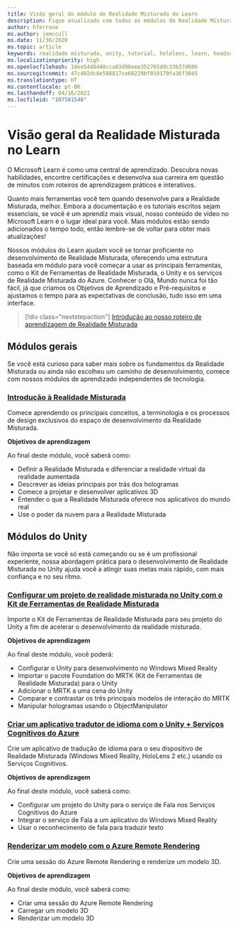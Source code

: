 ```yaml
---
title: Visão geral do módulo de Realidade Misturada do Learn
description: Fique atualizado com todos os módulos de Realidade Misturada disponível hospedados na plataforma Microsoft Learn.
author: hferrone
ms.author: jemccull
ms.date: 11/30/2020
ms.topic: article
keywords: realidade misturada, unity, tutorial, hololens, learn, headset de realidade misturada, headset do windows mixed reality, headset de realidade virtual, o que é a realidade virtual, o que é a realidade aumentada, MRTK, kit de ferramentas de realidade misturada, tradução de linguagem, Azure, serviços cognitivos do Azure, Microsoft Learn
ms.localizationpriority: high
ms.openlocfilehash: 1dee5448448cca83d96eee352765ddc33b37d606
ms.sourcegitcommit: 47c402dc8e588817ce60229bf019170fa36f3045
ms.translationtype: HT
ms.contentlocale: pt-BR
ms.lasthandoff: 04/16/2021
ms.locfileid: "107581548"
---
```

# <a name="mixed-reality-learn-overview"></a>Visão geral da Realidade Misturada no Learn

O Microsoft Learn é como uma central de aprendizado. Descubra novas habilidades, encontre certificações e desenvolva sua carreira em questão de minutos com 	roteiros de aprendizagem práticos e interativos. 

Quanto mais ferramentas você tem quando desenvolve para a Realidade Misturada, melhor. Embora a documentação e os tutoriais escritos sejam essenciais, se você é um aprendiz mais visual, nosso conteúdo de vídeo no Microsoft Learn é o lugar ideal para você. Mais módulos estão sendo adicionados o tempo todo, então lembre-se de voltar para obter mais atualizações!

Nossos módulos do Learn ajudam você se tornar proficiente no desenvolvimento de Realidade Misturada, oferecendo uma estrutura baseada em módulo para você começar a usar as principais ferramentas, como o Kit de Ferramentas de Realidade Misturada, o Unity e os serviços de Realidade Misturada do Azure. Conhecer o Olá, Mundo nunca foi tão fácil, já que criamos os Objetivos de Aprendizado e Pré-requisitos e ajustamos o tempo para as expectativas de conclusão, tudo isso em uma interface. 

> [!div class="nextstepaction"]
> [Introdução ao nosso roteiro de aprendizagem de Realidade Misturada](https://docs.microsoft.com/learn/browse/?terms=mixed%20reality)

## <a name="general-modules"></a>Módulos gerais

Se você está curioso para saber mais sobre os fundamentos da Realidade Misturada ou ainda não escolheu um caminho de desenvolvimento, comece com nossos módulos de aprendizado independentes de tecnologia.

### <a name="introduction-to-mixed-reality"></a>[Introdução à Realidade Misturada](/learn/modules/intro-to-mixed-reality/)

Comece aprendendo os principais conceitos, a terminologia e os processos de design exclusivos do espaço de desenvolvimento da Realidade Misturada.

**Objetivos de aprendizagem**

Ao final deste módulo, você saberá como:

* Definir a Realidade Misturada e diferenciar a realidade virtual da realidade aumentada
* Descrever as ideias principais por trás dos hologramas
* Comece a projetar e desenvolver aplicativos 3D
* Entender o que a Realidade Misturada oferece nos aplicativos do mundo real
* Use o poder da nuvem para a Realidade Misturada

## <a name="unity-modules"></a>Módulos do Unity

Não importa se você só está começando ou se é um profissional experiente, nossa abordagem prática para o desenvolvimento de Realidade Misturada no Unity ajuda você a atingir suas metas mais rápido, com mais confiança e no seu ritmo.

### <a name="set-up-a-mixed-reality-project-in-unity-with-the-mixed-reality-toolkit"></a>[Configurar um projeto de realidade misturada no Unity com o Kit de Ferramentas de Realidade Misturada](/learn/modules/mixed-reality-toolkit-project-unity/)

Importe o Kit de Ferramentas de Realidade Misturada para seu projeto do Unity a fim de acelerar o desenvolvimento da realidade misturada.

**Objetivos de aprendizagem**

Ao final deste módulo, você poderá:

* Configurar o Unity para desenvolvimento no Windows Mixed Reality
* Importar o pacote Foundation do MRTK (Kit de Ferramentas de Realidade Misturada) para o Unity
* Adicionar o MRTK a uma cena do Unity
* Comparar e contrastar os três principais modelos de interação do MRTK
* Manipular hologramas usando o ObjectManipulator

### <a name="create-a-language-translator-app-with-unity--azure-cognitive-services"></a>[Criar um aplicativo tradutor de idioma com o Unity + Serviços Cognitivos do Azure](/learn/modules/create-language-translator-mixed-reality-application-unity-azure-cognitive-services/)

Crie um aplicativo de tradução de idioma para o seu dispositivo de Realidade Misturada (Windows Mixed Reality, HoloLens 2 etc.) usando os Serviços Cognitivos.

**Objetivos de aprendizagem**

Ao final deste módulo, você saberá como:

* Configurar um projeto do Unity para o serviço de Fala nos Serviços Cognitivos do Azure
* Integrar o serviço de Fala a um aplicativo do Windows Mixed Reality
* Usar o reconhecimento de fala para traduzir texto

### <a name="render-a-model-with-azure-remote-rendering"></a>[Renderizar um modelo com o Azure Remote Rendering](/learn/modules/render-model-azure-remote-rendering-unity/)

Crie uma sessão do Azure Remote Rendering e renderize um modelo 3D.

**Objetivos de aprendizagem**

Ao final deste módulo, você saberá como:

* Criar uma sessão do Azure Remote Rendering
* Carregar um modelo 3D
* Renderizar um modelo 3D